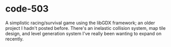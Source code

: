 # code-503
A simplistic racing/survival game using the libGDX framework; an older project I hadn't posted before. There's an inelastic collision system, map tile design, and level generation system I've really been wanting to expand on recently.
